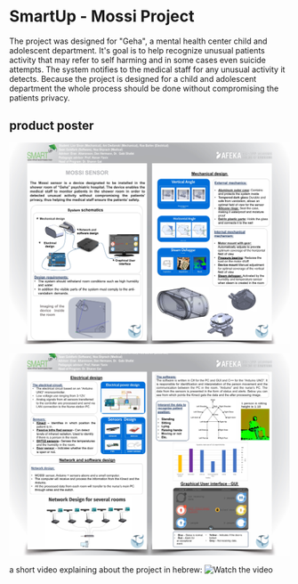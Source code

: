 # SmartUp - Mossi Project
The project was designed for "Geha", a mental health center child and adolescent department. It's goal is to help recognize unusual patients activity that may refer to self harming and in some cases even suicide attempts. The system notifies to the medical staff for any unusual activity it detects. Because the project is designed for a child and adolescent department the whole process should be done without compromising the patients privacy.

## product poster
![Slide 1](images/Slide1.JPG)

![Slide 2](images/Slide2.JPG)

a short video explaining about the project in hebrew:
![Watch the video](https://drive.google.com/file/d/1tzOvWAgUcFmCEl9ote1fAz6pT1Ugsq5N/view?usp=sharing)
